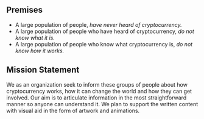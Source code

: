 ## Premises
* A large population of people, _have never heard of cryptocurrency._
* A large population of people who have heard of cryptocurrency, _do not know what it is._
* A large population of people who know what cryptocurrency is, _do not know how it works._

## Mission Statement
We as an organization seek to inform these groups of people about how cryptocurrency works, how it can change the world and how they can get involved. Our aim is to articulate information in the most straightforward manner so anyone can understand it. We plan to support the written content with visual aid in the form of artwork and animations.
